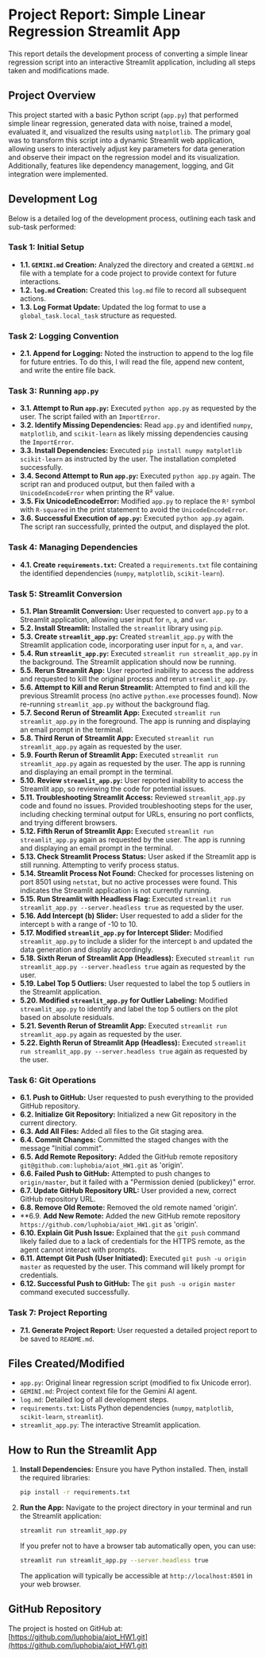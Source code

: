 # Project Report: Simple Linear Regression Streamlit App

This report details the development process of converting a simple linear regression script into an interactive Streamlit application, including all steps taken and modifications made.

## Project Overview

This project started with a basic Python script (`app.py`) that performed simple linear regression, generated data with noise, trained a model, evaluated it, and visualized the results using `matplotlib`. The primary goal was to transform this script into a dynamic Streamlit web application, allowing users to interactively adjust key parameters for data generation and observe their impact on the regression model and its visualization. Additionally, features like dependency management, logging, and Git integration were implemented.

## Development Log

Below is a detailed log of the development process, outlining each task and sub-task performed:

### Task 1: Initial Setup

*   **1.1. `GEMINI.md` Creation:** Analyzed the directory and created a `GEMINI.md` file with a template for a code project to provide context for future interactions.
*   **1.2. `log.md` Creation:** Created this `log.md` file to record all subsequent actions.
*   **1.3. Log Format Update:** Updated the log format to use a `global_task.local_task` structure as requested.

### Task 2: Logging Convention

*   **2.1. Append for Logging:** Noted the instruction to append to the log file for future entries. To do this, I will read the file, append new content, and write the entire file back.

### Task 3: Running `app.py`

*   **3.1. Attempt to Run `app.py`:** Executed `python app.py` as requested by the user. The script failed with an `ImportError`.
*   **3.2. Identify Missing Dependencies:** Read `app.py` and identified `numpy`, `matplotlib`, and `scikit-learn` as likely missing dependencies causing the `ImportError`.
*   **3.3. Install Dependencies:** Executed `pip install numpy matplotlib scikit-learn` as instructed by the user. The installation completed successfully.
*   **3.4. Second Attempt to Run `app.py`:** Executed `python app.py` again. The script ran and produced output, but then failed with a `UnicodeEncodeError` when printing the R² value.
*   **3.5. Fix UnicodeEncodeError:** Modified `app.py` to replace the `R²` symbol with `R-squared` in the print statement to avoid the `UnicodeEncodeError`.
*   **3.6. Successful Execution of `app.py`:** Executed `python app.py` again. The script ran successfully, printed the output, and displayed the plot.

### Task 4: Managing Dependencies

*   **4.1. Create `requirements.txt`:** Created a `requirements.txt` file containing the identified dependencies (`numpy`, `matplotlib`, `scikit-learn`).

### Task 5: Streamlit Conversion

*   **5.1. Plan Streamlit Conversion:** User requested to convert `app.py` to a Streamlit application, allowing user input for `n`, `a`, and `var`.
*   **5.2. Install Streamlit:** Installed the `streamlit` library using `pip`.
*   **5.3. Create `streamlit_app.py`:** Created `streamlit_app.py` with the Streamlit application code, incorporating user input for `n`, `a`, and `var`.
*   **5.4. Run `streamlit_app.py`:** Executed `streamlit run streamlit_app.py` in the background. The Streamlit application should now be running.
*   **5.5. Rerun Streamlit App:** User reported inability to access the address and requested to kill the original process and rerun `streamlit_app.py`.
*   **5.6. Attempt to Kill and Rerun Streamlit:** Attempted to find and kill the previous Streamlit process (no active `python.exe` processes found). Now re-running `streamlit_app.py` without the background flag.
*   **5.7. Second Rerun of Streamlit App:** Executed `streamlit run streamlit_app.py` in the foreground. The app is running and displaying an email prompt in the terminal.
*   **5.8. Third Rerun of Streamlit App:** Executed `streamlit run streamlit_app.py` again as requested by the user.
*   **5.9. Fourth Rerun of Streamlit App:** Executed `streamlit run streamlit_app.py` again as requested by the user. The app is running and displaying an email prompt in the terminal.
*   **5.10. Review `streamlit_app.py`:** User reported inability to access the Streamlit app, so reviewing the code for potential issues.
*   **5.11. Troubleshooting Streamlit Access:** Reviewed `streamlit_app.py` code and found no issues. Provided troubleshooting steps for the user, including checking terminal output for URLs, ensuring no port conflicts, and trying different browsers.
*   **5.12. Fifth Rerun of Streamlit App:** Executed `streamlit run streamlit_app.py` again as requested by the user. The app is running and displaying an email prompt in the terminal.
*   **5.13. Check Streamlit Process Status:** User asked if the Streamlit app is still running. Attempting to verify process status.
*   **5.14. Streamlit Process Not Found:** Checked for processes listening on port 8501 using `netstat`, but no active processes were found. This indicates the Streamlit application is not currently running.
*   **5.15. Run Streamlit with Headless Flag:** Executed `streamlit run streamlit_app.py --server.headless true` as requested by the user.
*   **5.16. Add Intercept (b) Slider:** User requested to add a slider for the intercept `b` with a range of -10 to 10.
*   **5.17. Modified `streamlit_app.py` for Intercept Slider:** Modified `streamlit_app.py` to include a slider for the intercept `b` and updated the data generation and display accordingly.
*   **5.18. Sixth Rerun of Streamlit App (Headless):** Executed `streamlit run streamlit_app.py --server.headless true` again as requested by the user.
*   **5.19. Label Top 5 Outliers:** User requested to label the top 5 outliers in the Streamlit application.
*   **5.20. Modified `streamlit_app.py` for Outlier Labeling:** Modified `streamlit_app.py` to identify and label the top 5 outliers on the plot based on absolute residuals.
*   **5.21. Seventh Rerun of Streamlit App:** Executed `streamlit run streamlit_app.py` again as requested by the user.
*   **5.22. Eighth Rerun of Streamlit App (Headless):** Executed `streamlit run streamlit_app.py --server.headless true` again as requested by the user.

### Task 6: Git Operations

*   **6.1. Push to GitHub:** User requested to push everything to the provided GitHub repository.
*   **6.2. Initialize Git Repository:** Initialized a new Git repository in the current directory.
*   **6.3. Add All Files:** Added all files to the Git staging area.
*   **6.4. Commit Changes:** Committed the staged changes with the message "Initial commit".
*   **6.5. Add Remote Repository:** Added the GitHub remote repository `git@github.com:luphobia/aiot_HW1.git` as 'origin'.
*   **6.6. Failed Push to GitHub:** Attempted to push changes to `origin/master`, but it failed with a "Permission denied (publickey)" error.
*   **6.7. Update GitHub Repository URL:** User provided a new, correct GitHub repository URL.
*   **6.8. Remove Old Remote:** Removed the old remote named 'origin'.
*   **6.9. **Add New Remote:** Added the new GitHub remote repository `https://github.com/luphobia/aiot_HW1.git` as 'origin'.
*   **6.10. Explain Git Push Issue:** Explained that the `git push` command likely failed due to a lack of credentials for the HTTPS remote, as the agent cannot interact with prompts.
*   **6.11. Attempt Git Push (User Initiated):** Executed `git push -u origin master` as requested by the user. This command will likely prompt for credentials.
*   **6.12. Successful Push to GitHub:** The `git push -u origin master` command executed successfully.

### Task 7: Project Reporting

*   **7.1. Generate Project Report:** User requested a detailed project report to be saved to `README.md`.

## Files Created/Modified

*   `app.py`: Original linear regression script (modified to fix Unicode error).
*   `GEMINI.md`: Project context file for the Gemini AI agent.
*   `log.md`: Detailed log of all development steps.
*   `requirements.txt`: Lists Python dependencies (`numpy`, `matplotlib`, `scikit-learn`, `streamlit`).
*   `streamlit_app.py`: The interactive Streamlit application.

## How to Run the Streamlit App

1.  **Install Dependencies:** Ensure you have Python installed. Then, install the required libraries:
    ```bash
    pip install -r requirements.txt
    ```
2.  **Run the App:** Navigate to the project directory in your terminal and run the Streamlit application:
    ```bash
    streamlit run streamlit_app.py
    ```
    If you prefer not to have a browser tab automatically open, you can use:
    ```bash
    streamlit run streamlit_app.py --server.headless true
    ```
    The application will typically be accessible at `http://localhost:8501` in your web browser.

## GitHub Repository

The project is hosted on GitHub at: [https://github.com/luphobia/aiot_HW1.git](https://github.com/luphobia/aiot_HW1.git)
